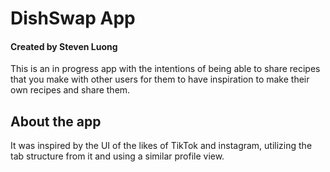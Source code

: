 # DishSwap App
#### Created by Steven Luong

This is an in progress app with the intentions of being able to share recipes that you make with other users for them to have inspiration to make their own recipes and share them.

## About the app

It was inspired by the UI of the likes of TikTok and instagram, utilizing the tab structure from it and using a similar profile view.

